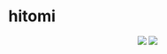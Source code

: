 # hitomi

<p align="center">
<a href="https://github.com/nledford/hitomi/actions/workflows/ci.yaml"><img src="https://github.com/nledford/hitomi/actions/workflows/ci.yaml/badge.svg"></a>
<a href="https://docs.rs/hitomi/"><img src="https://img.shields.io/docsrs/hitomi?style=flat&amp;labelColor=1c1d42&amp;color=4f396a&amp;logo=Rust&amp;logoColor=white" /></a>
</p>
